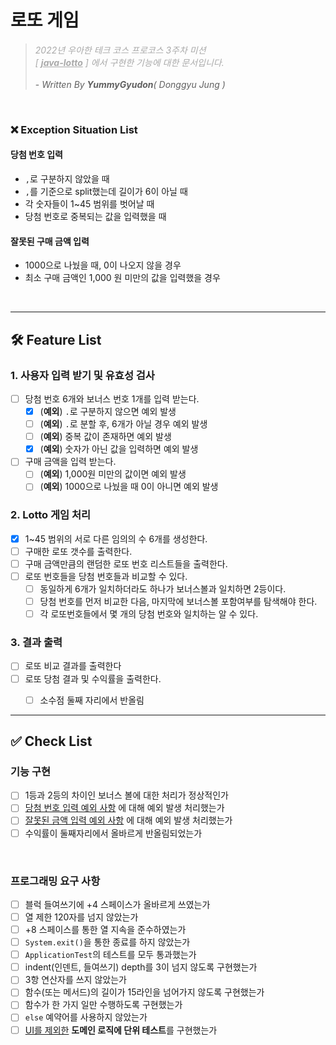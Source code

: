 # 로또 게임
> <span style="color:darkgrey">_2022년 우아한 테크 코스 프로코스 3주차 미션 <br/>[ <u>**java-lotto**</u> ] 에서 구현한 기능에 대한 문서입니다._</span>
> <br/><br/> - _Written By **YummyGyudon**( Donggyu Jung )_

<br/>

### ❌ Exception Situation List

#### 당첨 번호 입력
- `,`로 구분하지 않았을 때
- `,`를 기준으로 split했는데 길이가 6이 아닐 때
- 각 숫자들이 1~45 범위를 벗어날 때
- 당첨 번호로 중복되는 값을 입력했을 때

#### 잘못된 구매 금액 입력
- 1000으로 나눴을 때, 0이 나오지 않을 경우
- 최소 구매 금액인 1,000 원 미만의 값을 입력했을 경우

<br/>

---
## 🛠 Feature List

### 1. 사용자 입력 받기 및 유효성 검사
- [ ] 당첨 번호 6개와 보너스 번호 1개를 입력 받는다.
  - [x] (**예외**) `.`로 구분하지 않으면 예외 발생
  - [ ] (**예외**) `.`로 분할 후, 6개가 아닐 경우 예외 발생
  - [ ] (**예외**) 중복 값이 존재하면 예외 발생
  - [x] (**예외**)  숫자가 아닌 값을 입력하면 예외 발생
- [ ] 구매 금액을 입력 받는다.
  - [ ] (**예외**) 1,000원 미만의 값이면 예외 발생
  - [ ] (**예외**) 1000으로 나눴을 때 0이 아니면 예외 발생

### 2. Lotto 게임 처리
- [x] 1~45 범위의 서로 다른 임의의 수 6개를 생성한다.
- [ ] 구매한 로또 갯수를 출력한다.
- [ ] 구매 금액만큼의 랜덤한 로또 번호 리스트들을 출력한다.
- [ ] 로또 번호들을 당첨 번호들과 비교할 수 있다.
  - [ ] 동일하게 6개가 일치하더라도 하나가 보너스볼과 일치하면 2등이다.
  - [ ] 당첨 번호를 먼저 비교한 다음, 마지막에 보너스볼 포함여부를 탐색해야 한다.
  - [ ] 각 로또번호들에서 몇 개의 당첨 번호와 일치하는 알 수 있다.

### 3. 결과 출력
- [ ] 로또 비교 결과를 출력한다
- [ ] 로또 당첨 결과 및 수익률을 출력한다.
  - [ ] 소수점 둘째 자리에서 반올림




---
## ✅ Check List
### 기능 구현
- [ ] 1등과 2등의 차이인 보너스 볼에 대한 처리가 정상적인가
- [ ] [당첨 번호 입력 예외 사항](#당첨-번호-입력) 에 대해 예외 발생 처리했는가
- [ ] [잘못된 금액 입력 예외 사항](#잘못된-구매-금액-입력) 에 대해 예외 발생 처리했는가
- [ ] 수익률이 둘째자리에서 올바르게 반올림되었는가

<br/>

### 프로그래밍 요구 사항
- [ ] 블럭 들여쓰기에 +4 스페이스가 올바르게 쓰였는가
- [ ] 열 제한 120자를 넘지 않았는가
- [ ] +8 스페이스를 통한 열 지속을 준수하였는가
- [ ] `System.exit()`을 통한 종료를 하지 않았는가
- [ ] `ApplicationTest`의 테스트를 모두 통과했는가
- [ ] indent(인덴트, 들여쓰기) depth를 3이 넘지 않도록 구현했는가
- [ ] 3항 연산자를 쓰지 않았는가
- [ ] 함수(또는 메서드)의 길이가 15라인을 넘어가지 않도록 구현했는가
- [ ] 함수가 한 가지 일만 수행하도록 구현했는가
- [ ] `else` 예약어를 사용하지 않았는가
- [ ] <u>UI를 제외한</u> **도메인 로직에 단위 테스트**를 구현했는가